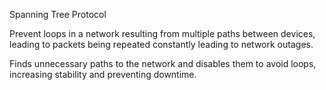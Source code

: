 Spanning Tree Protocol

Prevent loops in a network resulting from multiple paths between devices, leading to packets being repeated constantly leading to network outages. 

Finds unnecessary paths to the network and disables them to avoid loops, increasing stability and preventing downtime. 